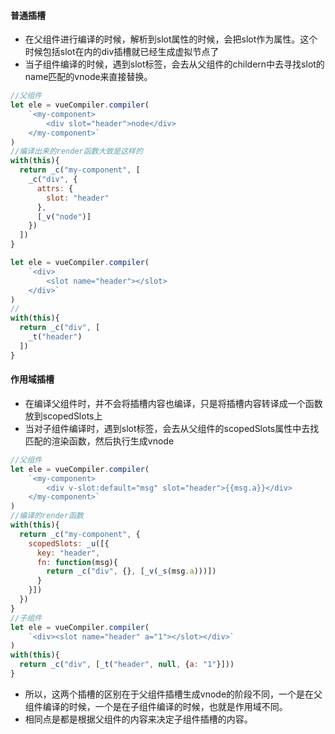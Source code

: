 #### 普通插槽
- 在父组件进行编译的时候，解析到slot属性的时候，会把slot作为属性。这个时候包括slot在内的div插槽就已经生成虚拟节点了
- 当子组件编译的时候，遇到slot标签，会去从父组件的childern中去寻找slot的name匹配的vnode来直接替换。
```js
//父组件
let ele = vueCompiler.compiler(
    `<my-component>
        <div slot="header">node</div>
    </my-component>`
)
//编译出来的render函数大致是这样的
with(this){
  return _c("my-component", [
    _c("div", {
      attrs: {
        slot: "header"
      },
      [_v("node")]
    })
  ])
}
```
```js
let ele = vueCompiler.compiler(
    `<div>
        <slot name="header"></slot>
    </div>`
)
//
with(this){
  return _c("div", [
    _t("header")
  ])
}
```

#### 作用域插槽
- 在编译父组件时，并不会将插槽内容也编译，只是将插槽内容转译成一个函数放到scopedSlots上
- 当对子组件编译时，遇到slot标签，会去从父组件的scopedSlots属性中去找匹配的渲染函数，然后执行生成vnode
```js
//父组件
let ele = vueCompiler.compiler(
    `<my-component>
        <div v-slot:default="msg" slot="header">{{msg.a}}</div>
    </my-component>`
)
//编译的render函数
with(this){
  return _c("my-component", {
    scopedSlots: _u([{
      key: "header",
      fn: function(msg){
        return _c("div", {}, [_v(_s(msg.a)))])
      }
    }])
  })
}
//子组件
let ele = vueCompiler.compiler(
    `<div><slot name="header" a="1"></slot></div>`
)
with(this){
  return _c("div", [_t("header", null, {a: "1"}]))
}
```
- 所以，这两个插槽的区别在于父组件插槽生成vnode的阶段不同，一个是在父组件编译的时候，一个是在子组件编译的时候，也就是作用域不同。
- 相同点是都是根据父组件的内容来决定子组件插槽的内容。
